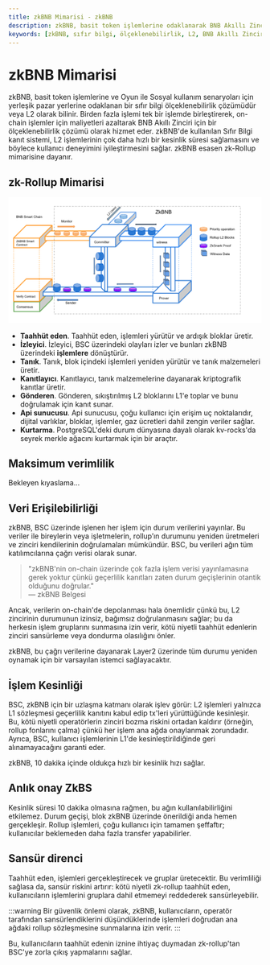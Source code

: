 ```yaml
---
title: zkBNB Mimarisi - zkBNB
description: zkBNB, basit token işlemlerine odaklanarak BNB Akıllı Zinciri için ölçeklenebilirlik sunan bir sıfır bilgi çözümüdür. Bu içerik, zk-Rollup mimarisinin nasıl çalıştığını ve işlem güvenliğini ele almaktadır. 
keywords: [zkBNB, sıfır bilgi, ölçeklenebilirlik, L2, BNB Akıllı Zinciri, zk-Rollup]
---
```


# zkBNB Mimarisi

zkBNB, basit token işlemlerine ve Oyun ile Sosyal kullanım senaryoları için yerleşik pazar yerlerine odaklanan bir sıfır bilgi ölçeklenebilirlik çözümüdür veya L2 olarak bilinir. Birden fazla işlemi tek bir işlemde birleştirerek, on-chain işlemler için maliyetleri azaltarak BNB Akıllı Zinciri için bir ölçeklenebilirlik çözümü olarak hizmet eder. zkBNB'de kullanılan Sıfır Bilgi kanıt sistemi, L2 işlemlerinin çok daha hızlı bir kesinlik süresi sağlamasını ve böylece kullanıcı deneyimini iyileştirmesini sağlar. zkBNB esasen zk-Rollup mimarisine dayanır.

## zk-Rollup Mimarisi

![Framework](../../images/bnb-chain/zkbnb/static/Frame_work.png)

- **Taahhüt eden**. Taahhüt eden, işlemleri yürütür ve ardışık bloklar üretir.
- **İzleyici**. İzleyici, BSC üzerindeki olayları izler ve bunları zkBNB üzerindeki **işlemlere** dönüştürür.
- **Tanık**. Tanık, blok içindeki işlemleri yeniden yürütür ve tanık malzemeleri üretir.
- **Kanıtlayıcı**. Kanıtlayıcı, tanık malzemelerine dayanarak kriptografik kanıtlar üretir.
- **Gönderen**. Gönderen, sıkıştırılmış L2 bloklarını L1'e toplar ve bunu doğrulamak için kanıt sunar.
- **Api sunucusu**. Api sunucusu, çoğu kullanıcı için erişim uç noktalarıdır, dijital varlıklar, bloklar, işlemler, gaz ücretleri dahil zengin veriler sağlar.
- **Kurtarma**. PostgreSQL'deki durum dünyasına dayalı olarak kv-rocks'da seyrek merkle ağacını kurtarmak için bir araçtır.

## Maksimum verimlilik

Bekleyen kıyaslama...

## Veri Erişilebilirliği

zkBNB, BSC üzerinde işlenen her işlem için durum verilerini yayınlar. Bu veriler ile bireylerin veya işletmelerin, rollup’ın durumunu yeniden üretmeleri ve zinciri kendilerinin doğrulamaları mümkündür. BSC, bu verileri ağın tüm katılımcılarına çağrı verisi olarak sunar.

> "zkBNB'nin on-chain üzerinde çok fazla işlem verisi yayınlamasına gerek yoktur çünkü geçerlilik kanıtları zaten durum geçişlerinin otantik olduğunu doğrular."  
> — zkBNB Belgesi

Ancak, verilerin on-chain'de depolanması hala önemlidir çünkü bu, L2 zincirinin durumunun izinsiz, bağımsız doğrulanmasını sağlar; bu da herkesin işlem gruplarını sunmasına izin verir, kötü niyetli taahhüt edenlerin zinciri sansürleme veya dondurma olasılığını önler.

zkBNB, bu çağrı verilerine dayanarak Layer2 üzerinde tüm durumu yeniden oynamak için bir varsayılan istemci sağlayacaktır.

## İşlem Kesinliği

BSC, zkBNB için bir uzlaşma katmanı olarak işlev görür: L2 işlemleri yalnızca L1 sözleşmesi geçerlilik kanıtını kabul edip tx'leri yürüttüğünde kesinleşir. Bu, kötü niyetli operatörlerin zinciri bozma riskini ortadan kaldırır (örneğin, rollup fonlarını çalma) çünkü her işlem ana ağda onaylanmak zorundadır. Ayrıca, BSC, kullanıcı işlemlerinin L1'de kesinleştirildiğinde geri alınamayacağını garanti eder.

zkBNB, 10 dakika içinde oldukça hızlı bir kesinlik hızı sağlar.

## Anlık onay ZkBS

Kesinlik süresi 10 dakika olmasına rağmen, bu ağın kullanılabilirliğini etkilemez. Durum geçişi, blok zkBNB üzerinde önerildiği anda hemen gerçekleşir. Rollup işlemleri, çoğu kullanıcı için tamamen şeffaftır; kullanıcılar beklemeden daha fazla transfer yapabilirler.

## Sansür direnci

Taahhüt eden, işlemleri gerçekleştirecek ve gruplar üretecektir. Bu verimliliği sağlasa da, sansür riskini artırır: kötü niyetli zk-rollup taahhüt eden, kullanıcıların işlemlerini gruplara dahil etmemeyi reddederek sansürleyebilir.

:::warning
Bir güvenlik önlemi olarak, zkBNB, kullanıcıların, operatör tarafından sansürlendiklerini düşündüklerinde işlemleri doğrudan ana ağdaki rollup sözleşmesine sunmalarına izin verir.
:::

Bu, kullanıcıların taahhüt edenin iznine ihtiyaç duymadan zk-rollup'tan BSC'ye zorla çıkış yapmalarını sağlar.